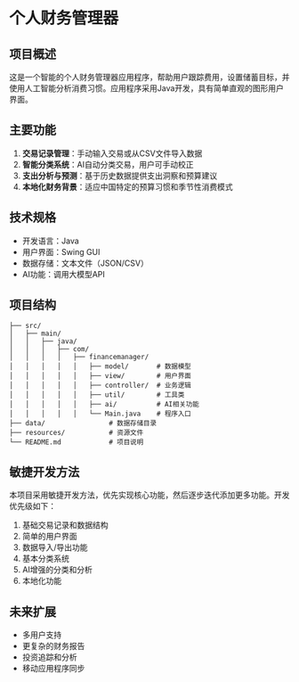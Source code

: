 # 个人财务管理器

## 项目概述
这是一个智能的个人财务管理器应用程序，帮助用户跟踪费用，设置储蓄目标，并使用人工智能分析消费习惯。应用程序采用Java开发，具有简单直观的图形用户界面。

## 主要功能
1. **交易记录管理**：手动输入交易或从CSV文件导入数据
2. **智能分类系统**：AI自动分类交易，用户可手动校正
3. **支出分析与预测**：基于历史数据提供支出洞察和预算建议
4. **本地化财务背景**：适应中国特定的预算习惯和季节性消费模式

## 技术规格
- 开发语言：Java
- 用户界面：Swing GUI
- 数据存储：文本文件（JSON/CSV）
- AI功能：调用大模型API

## 项目结构
```
├── src/
│   ├── main/
│   │   ├── java/
│   │   │   ├── com/
│   │   │   │   ├── financemanager/
│   │   │   │   │   ├── model/       # 数据模型
│   │   │   │   │   ├── view/        # 用户界面
│   │   │   │   │   ├── controller/  # 业务逻辑
│   │   │   │   │   ├── util/        # 工具类
│   │   │   │   │   ├── ai/          # AI相关功能
│   │   │   │   │   └── Main.java    # 程序入口
├── data/                # 数据存储目录
├── resources/           # 资源文件
└── README.md            # 项目说明
```

## 敏捷开发方法
本项目采用敏捷开发方法，优先实现核心功能，然后逐步迭代添加更多功能。开发优先级如下：

1. 基础交易记录和数据结构
2. 简单的用户界面
3. 数据导入/导出功能
4. 基本分类系统
5. AI增强的分类和分析
6. 本地化功能

## 未来扩展
- 多用户支持
- 更复杂的财务报告
- 投资追踪和分析
- 移动应用程序同步